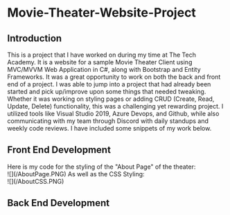 # Movie-Theater-Website-Project
<h2> Introduction </h2>
<p>This is a project that I have worked on during my time at The Tech Academy. It is a website for a sample Movie Theater Client using MVC/MVVM Web Application in C#, along with Bootstrap and Entity Frameworks. It was a great opportunity to work on both the back and front end of a project. I was able to jump into a project that had already been started and pick up/improve upon some things that needed tweaking. Whether it was working on styling pages or adding CRUD (Create, Read, Update, Delete) functionality, this was a challenging yet rewarding project. I utilized tools like Visual Studio 2019, Azure Devops, and Github, while also communicating with my team through Discord with daily standups and weekly code reviews. I have included some snippets of my work below.</p>
<h2>Front End Development</h2>
Here is my code for the styling of the "About Page" of the theater:<br>
![](/AboutPage.PNG)
As well as the CSS Styling: <br>
![](/AboutCSS.PNG)
<h2>Back End Development</h2>
